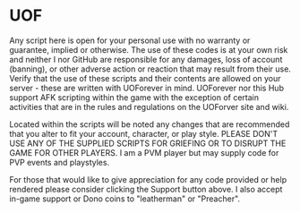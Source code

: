 # UOF
Any script here is open for your personal use with no warranty or guarantee, implied or otherwise.  The use of these codes is at your own risk and neither I nor GitHub are responsible for any damages, loss of account (banning), or other adverse action or reaction that may result from their use.  Verify that the use of these scripts and their contents are allowed on your server - these are written with UOForever in mind.  UOForever nor this Hub support AFK scripting within the game with the exception of certain activities that are in the rules and regulations on the UOForver site and wiki.  

Located within the scripts will be noted any changes that are recommended that you alter to fit your account, character, or play style.  PLEASE DON'T USE ANY OF THE SUPPLIED SCRIPTS FOR GRIEFING OR TO DISRUPT THE GAME FOR OTHER PLAYERS.  I am a PVM player but may supply code for PVP events and playstyles.  

For those that would like to give appreciation for any code provided or help rendered please consider clicking the Support button above.  I also accept in-game support or Dono coins to "leatherman" or "Preacher".
